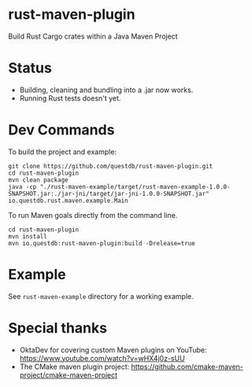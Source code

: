 # rust-maven-plugin
Build Rust Cargo crates within a Java Maven Project

# Status
* Building, cleaning and bundling into a .jar now works.
* Running Rust tests doesn't yet.

# Dev Commands

To build the project and example:

```shell
git clone https://github.com/questdb/rust-maven-plugin.git
cd rust-maven-plugin
mvn clean package
java -cp "./rust-maven-example/target/rust-maven-example-1.0.0-SNAPSHOT.jar:./jar-jni/target/jar-jni-1.0.0-SNAPSHOT.jar" io.questdb.rust.maven.example.Main
```

To run Maven goals directly from the command line.

```shell
cd rust-maven-plugin
mvn install
mvn io.questdb:rust-maven-plugin:build -Drelease=true
```

# Example
See `rust-maven-example` directory for a working example.

# Special thanks

* OktaDev for covering custom Maven plugins on YouTube: https://www.youtube.com/watch?v=wHX4j0z-sUU
* The CMake maven plugin project: https://github.com/cmake-maven-project/cmake-maven-project
